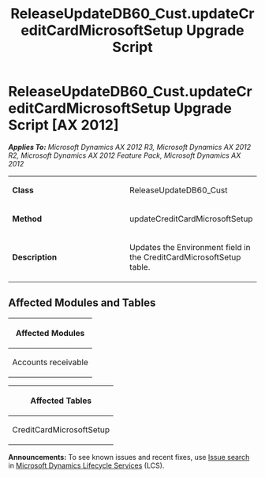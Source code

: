 ﻿---
title: ReleaseUpdateDB60_Cust.updateCreditCardMicrosoftSetup Upgrade Script
TOCTitle: ReleaseUpdateDB60_Cust.updateCreditCardMicrosoftSetup Upgrade Script
ms:assetid: 0cf0fa52-fa26-0bef-582e-e3c21bfd509f
ms:mtpsurl: https://msdn.microsoft.com/en-us/library/JJ735698(v=AX.60)
ms:contentKeyID: 49706605
ms.date: 05/18/2015
mtps_version: v=AX.60
---

# ReleaseUpdateDB60\_Cust.updateCreditCardMicrosoftSetup Upgrade Script [AX 2012]


_**Applies To:** Microsoft Dynamics AX 2012 R3, Microsoft Dynamics AX 2012 R2, Microsoft Dynamics AX 2012 Feature Pack, Microsoft Dynamics AX 2012_

<table>
<colgroup>
<col style="width: 50%" />
<col style="width: 50%" />
</colgroup>
<tbody>
<tr class="odd">
<td><p><strong>Class</strong></p></td>
<td><p>ReleaseUpdateDB60_Cust</p></td>
</tr>
<tr class="even">
<td><p><strong>Method</strong></p></td>
<td><p>updateCreditCardMicrosoftSetup</p></td>
</tr>
<tr class="odd">
<td><p><strong>Description</strong></p></td>
<td><p>Updates the Environment field in the CreditCardMicrosoftSetup table.</p></td>
</tr>
</tbody>
</table>


## Affected Modules and Tables

<table>
<colgroup>
<col style="width: 100%" />
</colgroup>
<thead>
<tr class="header">
<th><p>Affected Modules</p></th>
</tr>
</thead>
<tbody>
<tr class="odd">
<td><p>Accounts receivable</p></td>
</tr>
</tbody>
</table>


<table>
<colgroup>
<col style="width: 100%" />
</colgroup>
<thead>
<tr class="header">
<th><p>Affected Tables</p></th>
</tr>
</thead>
<tbody>
<tr class="odd">
<td><p>CreditCardMicrosoftSetup</p></td>
</tr>
</tbody>
</table>

  
**Announcements:** To see known issues and recent fixes, use [Issue search](http://go.microsoft.com/fwlink/?linkid=389258) in [Microsoft Dynamics Lifecycle Services](http://go.microsoft.com/fwlink/?linkid=306505) (LCS).

